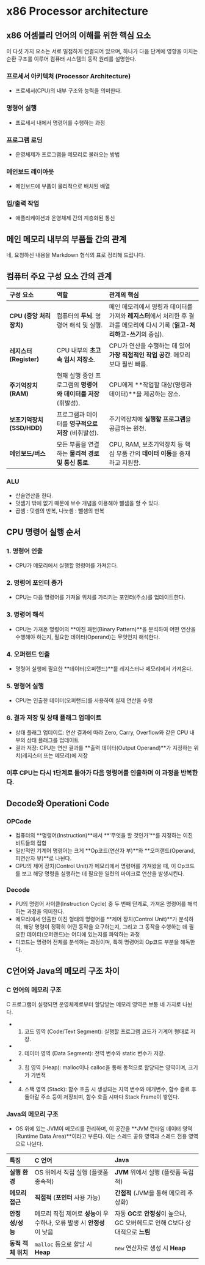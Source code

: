 # x86 Processor architecture
## x86 어셈블리 언어의 이해를 위한 핵심 요소
  이 다섯 가지 요소는 서로 밀접하게 연결되어 있으며, 하나가 다음 단계에 영향을 미치는 순환 구조를 이루어 컴퓨터 시스템의 동작 원리를 설명한다.
### 프로세서 아키텍처 (Processor Architecture)
- 프로세서(CPU)의 내부 구조와 능력을 의미한다.
### 명령어 실행
- 프로세서 내에서 명령어를 수행하는 과정
### 프로그램 로딩
- 운영체제가 프로그램을 메모리로 불러오는 방법 
### 메인보드 레이아웃
- 메인보드에 부품이 물리적으로 배치된 배열
### 입/출력 작업
- 애플리케이션과 운영체제 간의 계층화된 통신

## 메인 메모리 내부의 부품들 간의 관계
네, 요청하신 내용을 Markdown 형식의 표로 정리해 드립니다.

## 컴퓨터 주요 구성 요소 간의 관계

| 구성 요소 | 역할 | 관계의 핵심 |
| :--- | :--- | :--- |
| **CPU (중앙 처리 장치)** | 컴퓨터의 **두뇌**. 명령어 해석 및 실행. | 메인 메모리에서 명령과 데이터를 가져와 **레지스터**에서 처리한 후 결과를 메모리에 다시 기록 (**읽고-처리하고-쓰기**의 중심). |
| **레지스터 (Register)** | CPU 내부의 **초고속 임시 저장소**. | CPU가 연산을 수행하는 데 있어 **가장 직접적인 작업 공간**. 메모리보다 훨씬 빠름. |
| **주기억장치 (RAM)** | 현재 실행 중인 프로그램의 **명령어와 데이터를 저장** (휘발성). | CPU에게 **작업할 대상(명령과 데이터)**을 제공하는 장소. |
| **보조기억장치 (SSD/HDD)** | 프로그램과 데이터를 **영구적으로 저장** (비휘발성). | 주기억장치에 **실행할 프로그램**을 공급하는 원천. |
| **메인보드/버스** | 모든 부품을 연결하는 **물리적 경로 및 통신 통로**. | CPU, RAM, 보조기억장치 등 핵심 부품 간의 **데이터 이동**을 중재하고 지원함. |

### ALU
- 산술연산을 한다.
- 덧셈기 밖에 없기 때문에 보수 개념을 이용해야 뺄셈을 할 수 있다.
- 곱셈 : 덧셈의 반복, 나눗셈 : 뺄셈의 반복

## CPU 명령어 실행 순서
### 1. 명령어 인출 
- CPU가 메모리에서 실행할 명령어를 가져온다.
### 2. 명령어 포인터 증가
- CPU는 다음 명령어를 가져올 위치를 가리키는 포인터(주소)를 업데이트한다.
### 3. 명령어 해석
- CPU는 가져온 명령어의 **이진 패턴(Binary Pattern)**을 분석하여 어떤 연산을 수행해야 하는지, 필요한 데이터(Operand)는 무엇인지 해석한다.
### 4. 오퍼랜드 인출
- 명령어 실행에 필요한 **데이터(오퍼랜드)**를 레지스터나 메모리에서 가져온다.
### 5. 명령어 실행
-  CPU는 인출한 데이터(오퍼랜드)를 사용하여 실제 연산을 수행
### 6. 결과 저장 및 상태 플래그 업데이트
- 상태 플래그 업데이트: 연산 결과에 따라 Zero, Carry, Overflow와 같은 CPU 내부의 상태 플래그를 업데이트
- 결과 저장: CPU는 연산 결과를 **출력 데이터(Output Operand)**가 지정하는 위치(레지스터 또는 메모리)에 저장
### 이후 CPU는 다시 1단계로 돌아가 다음 명령어를 인출하며 이 과정을 반복한다.

## Decode와 Operationi Code
### OPCode
- 컴퓨터의 **명령어(Instruction)**에서 **'무엇을 할 것인가'**를 지정하는 이진 비트들의 집합
- 일반적인 기계어 명령어는 크게 **Op코드(연산자 부)**와 **오퍼랜드(Operand, 피연산자 부)**로 나뉜다.
- CPU의 제어 장치(Control Unit)가 메모리에서 명령어를 가져왔을 때, 이 Op코드를 보고 해당 명령을 실행하는 데 필요한 일련의 마이크로 연산을 발생시킨다.
### Decode
- PU의 명령어 사이클(Instruction Cycle) 중 두 번째 단계로, 가져온 명령어를 해석하는 과정을 의미한다.
- 메모리에서 인출한 이진 형태의 명령어를 **제어 장치(Control Unit)**가 분석하여, 해당 명령이 정확히 어떤 동작을 요구하는지, 그리고 그 동작을 수행하는 데 필요한 데이터(오퍼랜드)는 어디에 있는지를 파악하는 과정
- 디코드는 명령어 전체를 분석하는 과정이며, 특히 명령어의 Op코드 부분을 해독한다.

## C언어와 Java의 메모리 구조 차이
### C 언어의 메모리 구조
C 프로그램이 실행되면 운영체제로부터 할당받는 메모리 영역은 보통 네 가지로 나뉜다.
- 1. 코드 영역 (Code/Text Segment): 실행할 프로그램 코드가 기계어 형태로 저장.
- 2. 데이터 영역 (Data Segment): 전역 변수와 static 변수가 저장.
- 3. 힙 영역 (Heap): malloc이나 calloc을 통해 동적으로 할당되는 영역이며, 크기가 가변적
- 4. 스택 영역 (Stack): 함수 호출 시 생성되는 지역 변수와 매개변수, 함수 종료 후 돌아갈 주소 등이 저장되며, 함수 호출 시마다 Stack Frame이 쌓인다.
### Java의 메모리 구조
- OS 위에 있는 JVM이 메모리를 관리하며, 이 공간을 **JVM 런타임 데이터 영역(Runtime Data Area)**이라고 부른다. 이는 스레드 공유 영역과 스레드 전용 영역으로 나뉜다.

| 특징 | C 언어 | Java |
| :--- | :--- | :--- |
| **실행 환경** | OS 위에서 직접 실행 (플랫폼 종속적) | **JVM** 위에서 실행 (플랫폼 독립적) |
| **메모리 접근** | **직접적** (**포인터** 사용 가능) | **간접적** (JVM을 통해 메모리 추상화) |
| **안정성/성능** | 메모리 직접 제어로 **성능**이 우수하나, 오류 발생 시 **안정성**이 낮음 | 자동 **GC**로 **안정성**이 높으나, GC 오버헤드로 인해 C보다 상대적으로 **느림** |
| **동적 객체 위치** | `malloc` 등으로 할당 시 **Heap** | `new` 연산자로 생성 시 **Heap** |
